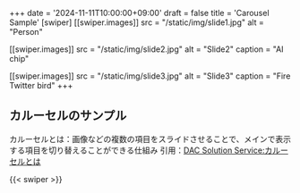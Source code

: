 +++
date = '2024-11-11T10:00:00+09:00'
draft = false
title = 'Carousel Sample'
[swiper]
[[swiper.images]]
src = "/static/img/slide1.jpg"
alt = "Person"

[[swiper.images]]
src = "/static/img/slide2.jpg"
alt = "Slide2"
caption = "AI chip"

[[swiper.images]]
src = "/static/img/slide3.jpg"
alt = "Slide3"
caption = "Fire Twitter bird"
+++

## カルーセルのサンプル

カルーセルとは：画像などの複数の項目をスライドさせることで、メインで表示する項目を切り替えることができる仕組み
引用：[DAC Solution Service:カルーセルとは](https://solutions.hakuhodody-one.co.jp/glossary/carousel-ad)
<body>
 <div>
   {{< swiper >}}
 </div>
</body>
